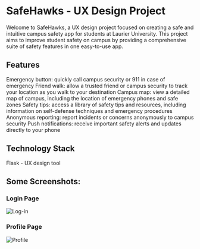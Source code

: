 # SafeHawks - UX Design Project
Welcome to SafeHawks, a UX design project focused on creating a safe and intuitive campus safety app for students at Laurier University. This project aims to improve student safety on campus by providing a comprehensive suite of safety features in one easy-to-use app.

## Features
Emergency button: quickly call campus security or 911 in case of emergency
Friend walk: allow a trusted friend or campus security to track your location as you walk to your destination
Campus map: view a detailed map of campus, including the location of emergency phones and safe zones
Safety tips: access a library of safety tips and resources, including information on self-defense techniques and emergency procedures
Anonymous reporting: report incidents or concerns anonymously to campus security
Push notifications: receive important safety alerts and updates directly to your phone

## Technology Stack
Flask - UX design tool

## Some Screenshots:
### Login Page
![Log-in](https://user-images.githubusercontent.com/67921530/236285627-50daac84-217e-41cd-b52c-fe1966ae436a.png)

### Profile Page
![Profile](https://user-images.githubusercontent.com/67921530/236285690-3128916c-8dde-477f-8820-b2473ff61e12.png)
